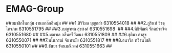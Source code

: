 # EMAG-Group
##สมาชิกในกลุ่ม งานแกล๊กอีหมุ่ม ##
##1.สิริวิมล บุญกล่ำ    6310554018 ##
##2.ภูรินท์ วิชชุไตรภพ 6310551795 ##
##3.เบญจพล สุขสงค์ 6310551698  ##
##4.นิธิพัฒน์ รักตประจิต 6310551680 ##
##5.มณฑล กลิ่นศรีวัฒนา 6310551809 ##
##6.ชุติมา คำสุข  6310550071 ##
##7.มโนกรณ์ จันทรมัย 6310551817 ##
##8.อนาวิล ทวีธนโชติ 6310550101 ##
##9.ธันยา รัตนมณีวงศ์ 6310551663 ##
